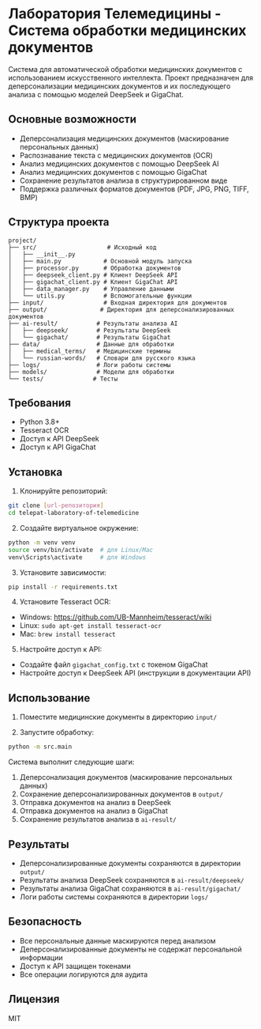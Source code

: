 # Лаборатория Телемедицины - Система обработки медицинских документов

Система для автоматической обработки медицинских документов с использованием искусственного интеллекта. Проект предназначен для деперсонализации медицинских документов и их последующего анализа с помощью моделей DeepSeek и GigaChat.

## Основные возможности

- Деперсонализация медицинских документов (маскирование персональных данных)
- Распознавание текста с медицинских документов (OCR)
- Анализ медицинских документов с помощью DeepSeek AI
- Анализ медицинских документов с помощью GigaChat
- Сохранение результатов анализа в структурированном виде
- Поддержка различных форматов документов (PDF, JPG, PNG, TIFF, BMP)

## Структура проекта

```
project/
├── src/                    # Исходный код
│   ├── __init__.py
│   ├── main.py            # Основной модуль запуска
│   ├── processor.py       # Обработка документов
│   ├── deepseek_client.py # Клиент DeepSeek API
│   ├── gigachat_client.py # Клиент GigaChat API
│   ├── data_manager.py    # Управление данными
│   └── utils.py           # Вспомогательные функции
├── input/                 # Входная директория для документов
├── output/               # Директория для деперсонализированных документов
├── ai-result/           # Результаты анализа AI
│   ├── deepseek/        # Результаты DeepSeek
│   └── gigachat/        # Результаты GigaChat
├── data/                # Данные для обработки
│   ├── medical_terms/   # Медицинские термины
│   └── russian-words/   # Словари для русского языка
├── logs/                # Логи работы системы
├── models/              # Модели для обработки
└── tests/              # Тесты

```

## Требования

- Python 3.8+
- Tesseract OCR
- Доступ к API DeepSeek
- Доступ к API GigaChat

## Установка

1. Клонируйте репозиторий:
```bash
git clone [url-репозитория]
cd telepat-laboratory-of-telemedicine
```

2. Создайте виртуальное окружение:
```bash
python -m venv venv
source venv/bin/activate  # для Linux/Mac
venv\Scripts\activate     # для Windows
```

3. Установите зависимости:
```bash
pip install -r requirements.txt
```

4. Установите Tesseract OCR:
- Windows: https://github.com/UB-Mannheim/tesseract/wiki
- Linux: `sudo apt-get install tesseract-ocr`
- Mac: `brew install tesseract`

5. Настройте доступ к API:
- Создайте файл `gigachat_config.txt` с токеном GigaChat
- Настройте доступ к DeepSeek API (инструкции в документации API)

## Использование

1. Поместите медицинские документы в директорию `input/`

2. Запустите обработку:
```bash
python -m src.main
```

Система выполнит следующие шаги:
1. Деперсонализация документов (маскирование персональных данных)
2. Сохранение деперсонализированных документов в `output/`
3. Отправка документов на анализ в DeepSeek
4. Отправка документов на анализ в GigaChat
5. Сохранение результатов анализа в `ai-result/`

## Результаты

- Деперсонализированные документы сохраняются в директории `output/`
- Результаты анализа DeepSeek сохраняются в `ai-result/deepseek/`
- Результаты анализа GigaChat сохраняются в `ai-result/gigachat/`
- Логи работы системы сохраняются в директории `logs/`

## Безопасность

- Все персональные данные маскируются перед анализом
- Деперсонализированные документы не содержат персональной информации
- Доступ к API защищен токенами
- Все операции логируются для аудита

## Лицензия

MIT